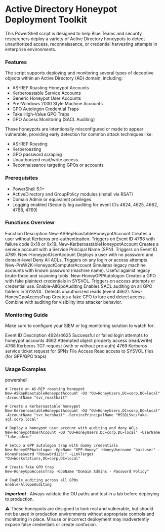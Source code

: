 # Active Directory Honeypot Deployment Toolkit
This PowerShell script is designed to help Blue Teams and security researchers deploy a variety of Active Directory honeypots to detect unauthorized access, reconnaissance, or credential harvesting attempts in enterprise environments.

### Features
The script supports deploying and monitoring several types of deceptive objects within an Active Directory (AD) domain, including:

- AS-REP Roasting Honeypot Accounts
- Kerberoastable Service Accounts
- Generic Honeypot User Accounts
- Pre-Windows 2000 Style Machine Accounts
- GPO Autologon Credential Traps
- Fake High-Value GPO Traps
- GPO Access Monitoring (SACL Auditing)

These honeypots are intentionally misconfigured or made to appear vulnerable, providing early detection for common attack techniques like:

- AS-REP Roasting
- Kerberoasting
- GPO password scraping
- Unauthorized read/write access
- Reconnaissance targeting GPOs or accounts

### Prerequisites

- PowerShell 5.1+
- ActiveDirectory and GroupPolicy modules (install via RSAT)
- Domain Admin or equivalent privileges
- Logging enabled (Security log auditing for event IDs 4624, 4625, 4662, 4768, 4769)

### Functions Overview

Function	Description
New-ASRepRoastableHoneypotAccount	Creates a user without Kerberos pre-authentication. Triggers on Event ID 4768 with failure code 0x18 or 0x19.
New-KerberoastableHoneypotAccount	Creates a service account with a Service Principal Name (SPN). Triggers on Event ID 4769.
New-HoneypotUserAccount	Deploys a user with no password and domain-level Deny All ACLs. Triggers on any login or access attempts.
New-PreW2K-HoneypotComputerAccount	Simulates legacy machine accounts with known password (machine name). Useful against legacy brute-force and scanning tools.
New-HoneyGPPAutologon	Creates a GPO with fake plaintext credentials in SYSVOL. Triggers on access attempts or credential use.
Enable-AllGpoAuditing	Enables SACL auditing on all GPO folders in SYSVOL. Detects unauthorized reads (event 4662).
New-HoneyGpoAccessTrap	Creates a fake GPO to lure and detect access. Combine with auditing for visibility into attacker behavior.

### Monitoring Guide
Make sure to configure your SIEM or log monitoring solution to watch for:

Event ID	Description
4624/4625	Successful or failed login attempts to honeypot accounts
4662	Attempted object property access (read/write)
4768	Kerberos TGT request (with or without pre-auth)
4769	Kerberos service ticket request for SPNs
File Access	Read access to SYSVOL files (for GPP/GPO traps)

### Usage Examples

powershell

````
# Create an AS-REP roasting honeypot
New-ASRepRoastableHoneypotAccount -OU "OU=HoneyUsers,DC=corp,DC=local" -AccountName "svc_roastbait"
````
````
# Create a Kerberoastable honeypot
New-KerberoastableHoneypotAccount -OU "OU=HoneyUsers,DC=corp,DC=local" -AccountName "svc_kerbbait" -ServicePrincipalName "MSSQLSvc/fake-sql.corp.local"
````
````
# Deploy a honeypot user account with auditing and deny ACLs
New-HoneypotUserAccount -OU "OU=HoneyUsers,DC=corp,DC=local" -UserName "fake_admin"
````
````
# Setup a GPP autologon trap with dummy credentials
New-HoneyGPPAutologon -GpoName "GPP-Honey" -HoneyUsername "baituser" -HoneyPassword "P@ssw0rd123!" -LinkTarget "OU=Workstations,DC=corp,DC=local"
````
````
# Create fake GPO trap
New-HoneyGpoAccessTrap -GpoName "Domain Admins - Password Policy"
````
````
# Enable auditing across all GPOs
Enable-AllGpoAuditing
````

***Important*** : Always validate the OU paths and test in a lab before deploying to production.

⚠️ These honeypots are designed to look real and vulnerable, but should not be used in production environments without appropriate controls and monitoring in place. Misuse or incorrect deployment may inadvertently expose false credentials or create confusion.
